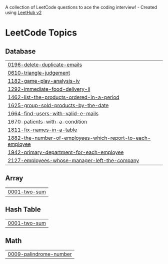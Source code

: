 A collection of LeetCode questions to ace the coding interview! - Created using [LeetHub v2](https://github.com/arunbhardwaj/LeetHub-2.0)
<!---LeetCode Topics Start-->
# LeetCode Topics
## Database
|  |
| ------- |
| [0196-delete-duplicate-emails](https://github.com/subhampanda30/SQL-50-Leetcode-/tree/master/0196-delete-duplicate-emails) |
| [0610-triangle-judgement](https://github.com/subhampanda30/SQL-50-Leetcode-/tree/master/0610-triangle-judgement) |
| [1182-game-play-analysis-iv](https://github.com/subhampanda30/SQL-50-Leetcode-/tree/master/1182-game-play-analysis-iv) |
| [1292-immediate-food-delivery-ii](https://github.com/subhampanda30/SQL-50-Leetcode-/tree/master/1292-immediate-food-delivery-ii) |
| [1462-list-the-products-ordered-in-a-period](https://github.com/subhampanda30/SQL-50-Leetcode-/tree/master/1462-list-the-products-ordered-in-a-period) |
| [1625-group-sold-products-by-the-date](https://github.com/subhampanda30/SQL-50-Leetcode-/tree/master/1625-group-sold-products-by-the-date) |
| [1664-find-users-with-valid-e-mails](https://github.com/subhampanda30/SQL-50-Leetcode-/tree/master/1664-find-users-with-valid-e-mails) |
| [1670-patients-with-a-condition](https://github.com/subhampanda30/SQL-50-Leetcode-/tree/master/1670-patients-with-a-condition) |
| [1811-fix-names-in-a-table](https://github.com/subhampanda30/SQL-50-Leetcode-/tree/master/1811-fix-names-in-a-table) |
| [1882-the-number-of-employees-which-report-to-each-employee](https://github.com/subhampanda30/SQL-50-Leetcode-/tree/master/1882-the-number-of-employees-which-report-to-each-employee) |
| [1942-primary-department-for-each-employee](https://github.com/subhampanda30/SQL-50-Leetcode-/tree/master/1942-primary-department-for-each-employee) |
| [2127-employees-whose-manager-left-the-company](https://github.com/subhampanda30/SQL-50-Leetcode-/tree/master/2127-employees-whose-manager-left-the-company) |
## Array
|  |
| ------- |
| [0001-two-sum](https://github.com/subhampanda30/SQL-50-Leetcode-/tree/master/0001-two-sum) |
## Hash Table
|  |
| ------- |
| [0001-two-sum](https://github.com/subhampanda30/SQL-50-Leetcode-/tree/master/0001-two-sum) |
## Math
|  |
| ------- |
| [0009-palindrome-number](https://github.com/subhampanda30/Leetcode-Solve/tree/master/0009-palindrome-number) |
<!---LeetCode Topics End-->